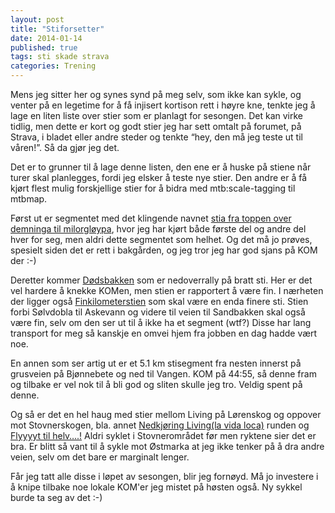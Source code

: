 ```yaml
---
layout: post
title: "Stiforsetter"
date: 2014-01-14
published: true
tags: sti skade strava
categories: Trening
---
```


Mens jeg sitter her og synes synd på meg selv, som ikke kan sykle, og venter på en legetime for å få injisert kortison rett i høyre kne, tenkte jeg å lage en liten liste over stier som er planlagt for sesongen. Det kan virke tidlig, men dette er kort og godt stier jeg har sett omtalt på forumet, på Strava, i bladet eller andre steder og tenkte “hey, den må jeg teste ut til våren!”. Så da gjør jeg det. 

Det er to grunner til å lage denne listen, den ene er å huske på stiene når turer skal planlegges,  fordi jeg elsker å teste nye stier. Den andre er å få kjørt flest mulig forskjellige stier for å bidra med mtb:scale-tagging til mtbmap. 

Først ut er segmentet med det klingende navnet [stia fra toppen over demninga til milorgløypa](http://www.strava.com/segments/5902066), hvor jeg har kjørt både første del og andre del hver for seg, men aldri dette segmentet som helhet. Og det må jo prøves, spesielt siden det er rett i bakgården, og jeg tror jeg har god sjans på KOM der :-)

Deretter kommer [Dødsbakken](http://www.strava.com/segments/1245740) som er nedoverrally på bratt sti. Her er det vel hardere å knekke KOMen, men stien er rapportert å være fin. I nærheten der ligger også [Finkilometerstien](https://www.strava.com/segments/681558) som skal være en enda finere sti. Stien forbi Sølvdobla til Askevann og videre til veien til Sandbakken skal også være fin, selv om den ser ut til å ikke ha et segment (wtf?) Disse har lang transport for meg så kanskje en omvei hjem fra jobben en dag hadde vært noe. 

En annen som ser artig ut er et 5.1 km stisegment fra nesten innerst på grusveien på Bjønnebete og ned til Vangen. KOM på 44:55, så denne fram og tilbake er vel nok til å bli god og sliten skulle jeg tro. Veldig spent på denne. 

Og så er det en hel haug med stier mellom Living på Lørenskog og oppover mot Stovnerskogen, bla. annet [Nedkjøring Living(la vida loca)](https://www.strava.com/segments/4468331) runden og [Flyyyyt til helv….!](https://www.strava.com/segments/5610784) Aldri syklet i Stovnerområdet før men ryktene sier det er bra. Er blitt så vant til å sykle mot Østmarka at jeg ikke tenker på å dra andre veien, selv om det bare er marginalt lenger. 

Får jeg tatt alle disse i løpet av sesongen, blir jeg fornøyd. Må jo investere i å knipe tilbake noe lokale KOM'er jeg mistet på høsten også. Ny sykkel burde ta seg av det :-)

